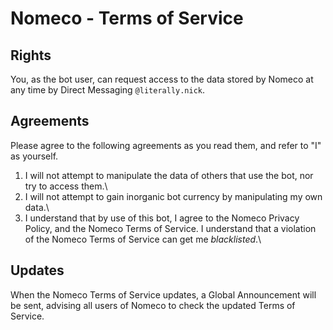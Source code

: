# Nomeco - Terms of Service

## Rights

You, as the bot user, can request access to the data stored by Nomeco at any time by Direct Messaging `@literally.nick`.

## Agreements

Please agree to the following agreements as you read them, and refer to "I" as yourself.

1) I will not attempt to manipulate the data of others that use the bot, nor try to access them.\
2) I will not attempt to gain inorganic bot currency by manipulating my own data.\
3) I understand that by use of this bot, I agree to the Nomeco Privacy Policy, and the Nomeco Terms of Service. I understand that a violation of the Nomeco Terms of Service can get me *blacklisted*.\

## Updates

When the Nomeco Terms of Service updates, a Global Announcement will be sent, advising all users of Nomeco to check the updated Terms of Service.
